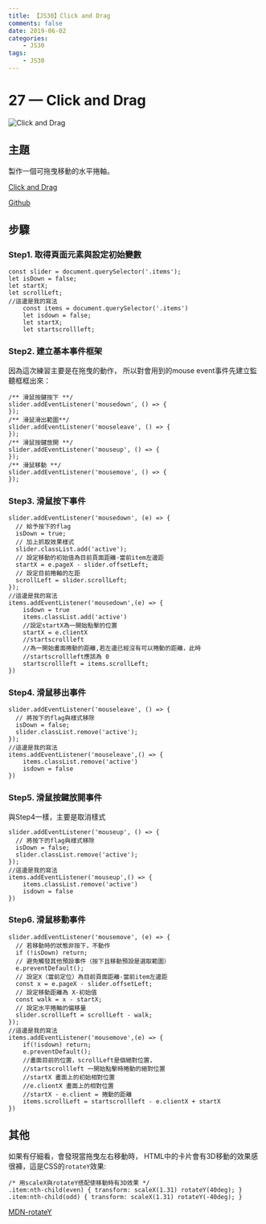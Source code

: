 ```yaml
---
title: 【JS30】Click and Drag
comments: false
date: 2019-06-02
categories:
    - JS30
tags:
    - JS30
---
```


# 27 — Click and Drag

![Click and Drag](0_19R8igN58qpwOwRK.png)

## 主題

製作一個可拖曳移動的水平捲軸。

[Click and Drag](https://des86532.github.io/javascript-30/27_Click-and-Drag/index.html)

[Github](https://github.com/des86532/javascript-30/tree/master/27_Click-and-Drag)

## 步驟

### Step1. 取得頁面元素與設定初始變數
```
const slider = document.querySelector('.items');
let isDown = false;
let startX;
let scrollLeft;
//這邊是我的寫法
    const items = document.querySelector('.items')
    let isdown = false;
    let startX;
    let startscrollleft;
```

### Step2. 建立基本事件框架

因為這次練習主要是在拖曳的動作，
所以對會用到的mouse event事件先建立監聽框框出來：
```
/** 滑鼠按鍵按下 **/
slider.addEventListener('mousedown', () => {
});
/** 滑鼠滑出範圍**/
slider.addEventListener('mouseleave', () => {
});
/** 滑鼠按鍵放開 **/
slider.addEventListener('mouseup', () => {
});
/** 滑鼠移動 **/
slider.addEventListener('mousemove', () => {
});
```
### Step3. 滑鼠按下事件
```
slider.addEventListener('mousedown', (e) => {
  // 給予按下的flag
  isDown = true;
  // 加上抓取效果樣式
  slider.classList.add('active');
  // 設定移動的初始值為目前頁面距離-當前item左邊距
  startX = e.pageX - slider.offsetLeft;
  // 設定目前捲軸的左距
  scrollLeft = slider.scrollLeft;
});
//這邊是我的寫法
items.addEventListener('mousedown',(e) => {
    isdown = true
    items.classList.add('active')
    //設定startX為一開始點擊的位置
    startX = e.clientX
    //startscrollleft
    //為一開始畫面捲動的距離,若左邊已經沒有可以捲動的距離，此時
    //startscrollleft應該為 0
    startscrollleft = items.scrollLeft;
})
```
### Step4. 滑鼠移出事件
```
slider.addEventListener('mouseleave', () => {
  // 將按下的flag與樣式移除
  isDown = false;
  slider.classList.remove('active');
});
//這邊是我的寫法
items.addEventListener('mouseleave',() => {
    items.classList.remove('active')
    isdown = false
})
```
### Step5. 滑鼠按鍵放開事件

與Step4一樣，主要是取消樣式
```
slider.addEventListener('mouseup', () => {
  // 將按下的flag與樣式移除
  isDown = false;
  slider.classList.remove('active');
});
//這邊是我的寫法
items.addEventListener('mouseup',() => {
    items.classList.remove('active')
    isdown = false
})
```
### Step6. 滑鼠移動事件
```
slider.addEventListener('mousemove', (e) => {
  // 若移動時的狀態非按下，不動作
  if (!isDown) return;
  // 避免觸發其他預設事件（按下且移動預設是選取範圍）
  e.preventDefault();
  // 設定X（當前定位）為目前頁面距離-當前item左邊距
  const x = e.pageX - slider.offsetLeft;
  // 設定移動距離為 X-初始值
  const walk = x - startX;
  // 設定水平捲軸的偏移量
  slider.scrollLeft = scrollLeft - walk;
});
//這邊是我的寫法
items.addEventListener('mousemove',(e) => {
    if(!isdown) return;
    e.preventDefault();
    //畫面目前的位置，scrollLeft是個絕對位置，
    //startscrollleft 一開始點擊時捲動的絕對位置
    //startX 畫面上的初始相對位置
    //e.clientX 畫面上的相對位置
    //startX - e.client = 捲動的距離
    items.scrollLeft = startscrollleft - e.clientX + startX
})
```
## 其他

如果有仔細看，會發現當拖曳左右移動時，
HTML中的卡片會有3D移動的效果感很褲，這是CSS的`rotateY`效果:
```
/* 用scaleX與rotateY搭配使移動時有3D效果 */
.item:nth-child(even) { transform: scaleX(1.31) rotateY(40deg); }
.item:nth-child(odd) { transform: scaleX(1.31) rotateY(-40deg); }
```
[MDN-rotateY](https://developer.mozilla.org/en-US/docs/Web/CSS/transform-function/rotateY)